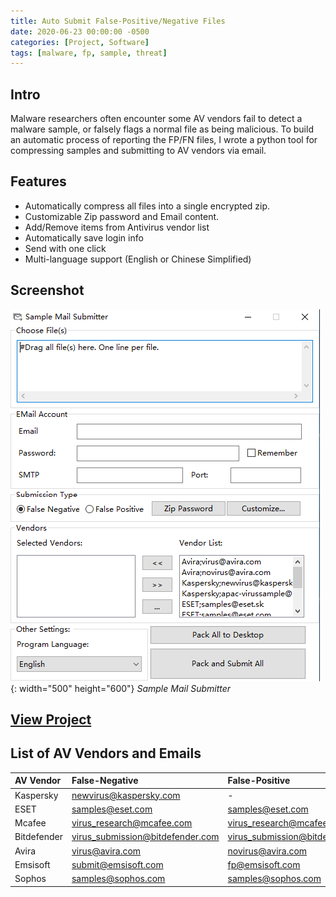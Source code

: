 ```yaml
---
title: Auto Submit False-Positive/Negative Files
date: 2020-06-23 00:00:00 -0500
categories: [Project, Software]
tags: [malware, fp, sample, threat]
---
```



## Intro

Malware researchers often encounter some AV vendors fail to detect a malware sample, or falsely flags a normal file as being malicious. To build an automatic process of reporting the FP/FN files, I wrote a python tool for compressing samples and submitting to AV vendors via email.

## Features

 - Automatically compress all files into a single encrypted zip.
 - Customizable Zip password and Email content.
 - Add/Remove items from Antivirus vendor list
 - Automatically save login info 
 - Send with one click
 - Multi-language support (English or Chinese Simplified)

 ## Screenshot

 ![Desktop View](https://raw.githubusercontent.com/JerryLinLinLin/SampleMailSubmitter/master/screenshot/main_eng.png){: width="500" height="600"}
_Sample Mail Submitter_

## [View Project](https://github.com/JerryLinLinLin/SampleMailSubmitter)

## List of AV Vendors and Emails

| AV Vendor  | False-Negative       |False-Positive |
|:-----------------------------|:-----------------|:--------|
| Kaspersky  | newvirus@kaspersky.com     |- |
| ESET       | samples@eset.com       | samples@eset.com |
| Mcafee | virus_research@mcafee.com | virus_research@mcafee.com   |
| Bitdefender  | virus_submission@bitdefender.com     |virus_submission@bitdefender.com |
| Avira  | virus@avira.com     |novirus@avira.com |
| Emsisoft  | submit@emsisoft.com     |fp@emsisoft.com |
| Sophos  | samples@sophos.com     |samples@sophos.com |
